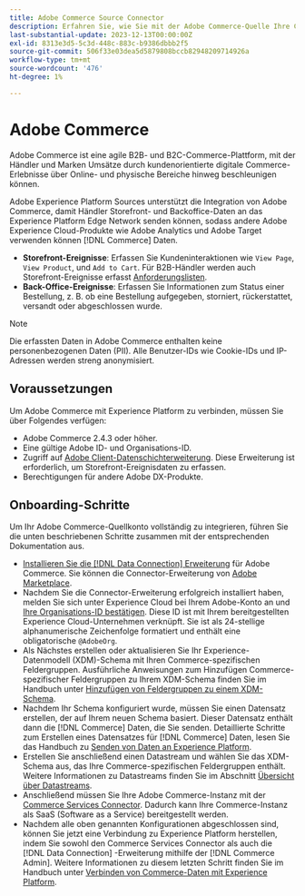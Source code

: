 ```yaml
---
title: Adobe Commerce Source Connector
description: Erfahren Sie, wie Sie mit der Adobe Commerce-Quelle Ihre Commerce-Daten an Experience Platform übermitteln können.
last-substantial-update: 2023-12-13T00:00:00Z
exl-id: 8313e3d5-5c3d-448c-883c-b9386dbbb2f5
source-git-commit: 506f33e03dea5d5879808bccb82948209714926a
workflow-type: tm+mt
source-wordcount: '476'
ht-degree: 1%

---
```


# Adobe Commerce

Adobe Commerce ist eine agile B2B- und B2C-Commerce-Plattform, mit der Händler und Marken Umsätze durch kundenorientierte digitale Commerce-Erlebnisse über Online- und physische Bereiche hinweg beschleunigen können.

Adobe Experience Platform Sources unterstützt die Integration von Adobe Commerce, damit Händler Storefront- und Backoffice-Daten an das Experience Platform Edge Network senden können, sodass andere Adobe Experience Cloud-Produkte wie Adobe Analytics und Adobe Target verwenden können [!DNL Commerce] Daten.

* **Storefront-Ereignisse**: Erfassen Sie Kundeninteraktionen wie `View Page`, `View Product`, und `Add to Cart`. Für B2B-Händler werden auch Storefront-Ereignisse erfasst [Anforderungslisten](<https://experienceleague.adobe.com/docs/commerce-admin/b2b/requisition-lists/requisition-lists.html>).
* **Back-Office-Ereignisse**: Erfassen Sie Informationen zum Status einer Bestellung, z. B. ob eine Bestellung aufgegeben, storniert, rückerstattet, versandt oder abgeschlossen wurde.

>[!NOTE]
>
>Die erfassten Daten in Adobe Commerce enthalten keine personenbezogenen Daten (PII). Alle Benutzer-IDs wie Cookie-IDs und IP-Adressen werden streng anonymisiert.

## Voraussetzungen

Um Adobe Commerce mit Experience Platform zu verbinden, müssen Sie über Folgendes verfügen:

* Adobe Commerce 2.4.3 oder höher.
* Eine gültige Adobe ID- und Organisations-ID.
* Zugriff auf [Adobe Client-Datenschichterweiterung](../../../tags/extensions/client/client-data-layer/overview.md). Diese Erweiterung ist erforderlich, um Storefront-Ereignisdaten zu erfassen.
* Berechtigungen für andere Adobe DX-Produkte.

## Onboarding-Schritte

Um Ihr Adobe Commerce-Quellkonto vollständig zu integrieren, führen Sie die unten beschriebenen Schritte zusammen mit der entsprechenden Dokumentation aus.

* [Installieren Sie die [!DNL Data Connection] Erweiterung](https://experienceleague.adobe.com/docs/commerce-merchant-services/data-connection/fundamentals/install.html) für Adobe Commerce. Sie können die Connector-Erweiterung von [Adobe Marketplace](https://commercemarketplace.adobe.com/magento-experience-platform-connector.html).
* Nachdem Sie die Connector-Erweiterung erfolgreich installiert haben, melden Sie sich unter Experience Cloud bei Ihrem Adobe-Konto an und [Ihre Organisations-ID bestätigen](https://experienceleague.adobe.com/docs/core-services/interface/administration/organizations.html?lang=de#concept_EA8AEE5B02CF46ACBDAD6A8508646255). Diese ID ist mit Ihrem bereitgestellten Experience Cloud-Unternehmen verknüpft. Sie ist als 24-stellige alphanumerische Zeichenfolge formatiert und enthält eine obligatorische `@AdobeOrg`.
* Als Nächstes erstellen oder aktualisieren Sie Ihr Experience-Datenmodell (XDM)-Schema mit Ihren Commerce-spezifischen Feldergruppen. Ausführliche Anweisungen zum Hinzufügen Commerce-spezifischer Feldergruppen zu Ihrem XDM-Schema finden Sie im Handbuch unter [Hinzufügen von Feldergruppen zu einem XDM-Schema](https://experienceleague.adobe.com/docs/commerce-merchant-services/data-connection/fundamentals/update-xdm.html).
* Nachdem Ihr Schema konfiguriert wurde, müssen Sie einen Datensatz erstellen, der auf Ihrem neuen Schema basiert. Dieser Datensatz enthält dann die [!DNL Commerce] Daten, die Sie senden. Detaillierte Schritte zum Erstellen eines Datensatzes für [!DNL Commerce] Daten, lesen Sie das Handbuch zu [Senden von Daten an Experience Platform](https://experienceleague.adobe.com/docs/platform-learn/implement-mobile-sdk/experience-cloud/platform.html#create-a-dataset).
* Erstellen Sie anschließend einen Datastream und wählen Sie das XDM-Schema aus, das Ihre Commerce-spezifischen Feldergruppen enthält. Weitere Informationen zu Datastreams finden Sie im Abschnitt [Übersicht über Datastreams](https://experienceleague.adobe.com/docs/experience-platform/datastreams/overview.html?lang=de).
* Anschließend müssen Sie Ihre Adobe Commerce-Instanz mit der [Commerce Services Connector](https://experienceleague.adobe.com/docs/commerce-merchant-services/user-guides/integration-services/saas.html). Dadurch kann Ihre Commerce-Instanz als SaaS (Software as a Service) bereitgestellt werden.
* Nachdem alle oben genannten Konfigurationen abgeschlossen sind, können Sie jetzt eine Verbindung zu Experience Platform herstellen, indem Sie sowohl den Commerce Services Connector als auch die [!DNL Data Connection] -Erweiterung mithilfe der [!DNL Commerce Admin]. Weitere Informationen zu diesem letzten Schritt finden Sie im Handbuch unter [Verbinden von Commerce-Daten mit Experience Platform](https://experienceleague.adobe.com/docs/commerce-merchant-services/data-connection/fundamentals/connect-data.html).
